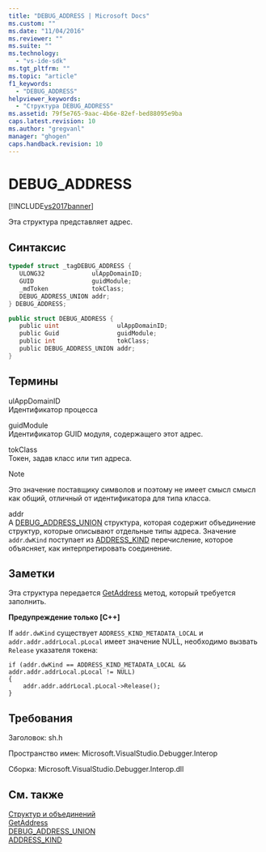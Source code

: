 ```yaml
---
title: "DEBUG_ADDRESS | Microsoft Docs"
ms.custom: ""
ms.date: "11/04/2016"
ms.reviewer: ""
ms.suite: ""
ms.technology: 
  - "vs-ide-sdk"
ms.tgt_pltfrm: ""
ms.topic: "article"
f1_keywords: 
  - "DEBUG_ADDRESS"
helpviewer_keywords: 
  - "Структура DEBUG_ADDRESS"
ms.assetid: 79f5e765-9aac-4b6e-82ef-bed88095e9ba
caps.latest.revision: 10
ms.author: "gregvanl"
manager: "ghogen"
caps.handback.revision: 10
---
```

# DEBUG_ADDRESS
[!INCLUDE[vs2017banner](../../../code-quality/includes/vs2017banner.md)]

Эта структура представляет адрес.  
  
## Синтаксис  
  
```cpp  
typedef struct _tagDEBUG_ADDRESS {  
   ULONG32             ulAppDomainID;  
   GUID                guidModule;  
   _mdToken            tokClass;  
   DEBUG_ADDRESS_UNION addr;  
} DEBUG_ADDRESS;  
```  
  
```c#  
public struct DEBUG_ADDRESS {  
   public uint                ulAppDomainID;  
   public Guid                guidModule;  
   public int                 tokClass;  
   public DEBUG_ADDRESS_UNION addr;  
}  
```  
  
## Термины  
 ulAppDomainID  
 Идентификатор процесса  
  
 guidModule  
 Идентификатор GUID модуля, содержащего этот адрес.  
  
 tokClass  
 Токен, задав класс или тип адреса.  
  
> [!NOTE]
>  Это значение поставщику символов и поэтому не имеет смысл смысл как общий, отличный от идентификатора для типа класса.  
  
 addr  
 A [DEBUG\_ADDRESS\_UNION](../../../extensibility/debugger/reference/debug-address-union.md) структура, которая содержит объединение структур, которые описывают отдельные типы адреса.  Значение `addr`.`dwKind` поступает из  [ADDRESS\_KIND](../../../extensibility/debugger/reference/address-kind.md) перечисление, которое объясняет, как интерпретировать соединение.  
  
## Заметки  
 Эта структура передается [GetAddress](../../../extensibility/debugger/reference/idebugaddress-getaddress.md) метод, который требуется заполнить.  
  
 **Предупреждение только \[C\+\+\]**  
  
 If `addr.dwKind` существует  `ADDRESS_KIND_METADATA_LOCAL` и  `addr.addr.addrLocal.pLocal` имеет значение NULL, необходимо вызвать  `Release` указателя токена:  
  
```  
if (addr.dwKind == ADDRESS_KIND_METADATA_LOCAL &&  addr.addr.addrLocal.pLocal != NULL)  
{  
    addr.addr.addrLocal.pLocal->Release();  
}  
```  
  
## Требования  
 Заголовок: sh.h  
  
 Пространство имен: Microsoft.VisualStudio.Debugger.Interop  
  
 Сборка: Microsoft.VisualStudio.Debugger.Interop.dll  
  
## См. также  
 [Структур и объединений](../../../extensibility/debugger/reference/structures-and-unions.md)   
 [GetAddress](../../../extensibility/debugger/reference/idebugaddress-getaddress.md)   
 [DEBUG\_ADDRESS\_UNION](../../../extensibility/debugger/reference/debug-address-union.md)   
 [ADDRESS\_KIND](../../../extensibility/debugger/reference/address-kind.md)